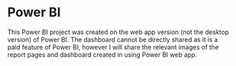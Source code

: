 # Power BI
This Power BI project was created on the web app version (not the desktop version) of Power BI. The dashboard cannot be directly shared as it is a paid feature of Power BI, however I will share the relevant images of the report pages and dashboard created in using Power BI web app.
